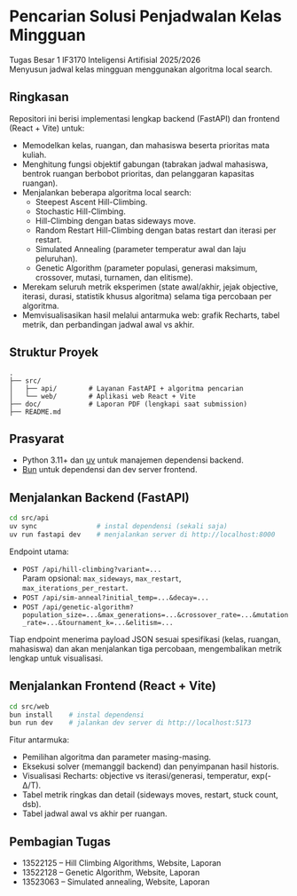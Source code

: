 # Pencarian Solusi Penjadwalan Kelas Mingguan

Tugas Besar 1 IF3170 Inteligensi Artifisial 2025/2026  
Menyusun jadwal kelas mingguan menggunakan algoritma local search.

## Ringkasan

Repositori ini berisi implementasi lengkap backend (FastAPI) dan frontend (React + Vite) untuk:
- Memodelkan kelas, ruangan, dan mahasiswa beserta prioritas mata kuliah.
- Menghitung fungsi objektif gabungan (tabrakan jadwal mahasiswa, bentrok ruangan berbobot prioritas, dan pelanggaran kapasitas ruangan).
- Menjalankan beberapa algoritma local search:
  - Steepest Ascent Hill-Climbing.
  - Stochastic Hill-Climbing.
  - Hill-Climbing dengan batas sideways move.
  - Random Restart Hill-Climbing dengan batas restart dan iterasi per restart.
  - Simulated Annealing (parameter temperatur awal dan laju peluruhan).
  - Genetic Algorithm (parameter populasi, generasi maksimum, crossover, mutasi, turnamen, dan elitisme).
- Merekam seluruh metrik eksperimen (state awal/akhir, jejak objective, iterasi, durasi, statistik khusus algoritma) selama tiga percobaan per algoritma.
- Memvisualisasikan hasil melalui antarmuka web: grafik Recharts, tabel metrik, dan perbandingan jadwal awal vs akhir.

## Struktur Proyek

```
.
├── src/
│   ├── api/        # Layanan FastAPI + algoritma pencarian
│   └── web/        # Aplikasi web React + Vite
├── doc/            # Laporan PDF (lengkapi saat submission)
├── README.md
```

## Prasyarat

- Python 3.11+ dan [uv](https://github.com/astral-sh/uv) untuk manajemen dependensi backend.
- [Bun](https://bun.sh/) untuk dependensi dan dev server frontend.

## Menjalankan Backend (FastAPI)

```bash
cd src/api
uv sync               # instal dependensi (sekali saja)
uv run fastapi dev    # menjalankan server di http://localhost:8000
```

Endpoint utama:
- `POST /api/hill-climbing?variant=...`  
  Param opsional: `max_sideways`, `max_restart`, `max_iterations_per_restart`.
- `POST /api/sim-anneal?initial_temp=...&decay=...`
- `POST /api/genetic-algorithm?population_size=...&max_generations=...&crossover_rate=...&mutation_rate=...&tournament_k=...&elitism=...`

Tiap endpoint menerima payload JSON sesuai spesifikasi (kelas, ruangan, mahasiswa) dan akan menjalankan tiga percobaan, mengembalikan metrik lengkap untuk visualisasi.

## Menjalankan Frontend (React + Vite)

```bash
cd src/web
bun install    # instal dependensi
bun run dev    # jalankan dev server di http://localhost:5173
```

Fitur antarmuka:
- Pemilihan algoritma dan parameter masing-masing.
- Eksekusi solver (memanggil backend) dan penyimpanan hasil historis.
- Visualisasi Recharts: objective vs iterasi/generasi, temperatur, exp(-Δ/T).
- Tabel metrik ringkas dan detail (sideways moves, restart, stuck count, dsb).
- Tabel jadwal awal vs akhir per ruangan.

## Pembagian Tugas

- 13522125 – Hill Climbing Algorithms, Website, Laporan
- 13522128 – Genetic Algorithm, Website, Laporan
- 13523063 – Simulated annealing, Website, Laporan
